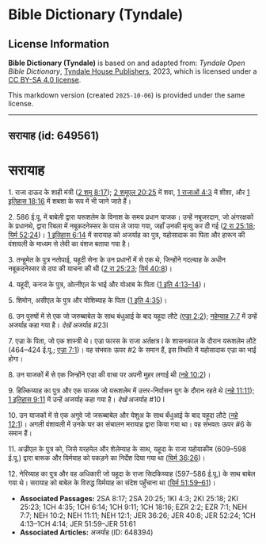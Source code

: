 # Bible Dictionary (Tyndale)

## License Information

**Bible Dictionary (Tyndale)** is based on and adapted from: _Tyndale Open Bible Dictionary_, [Tyndale House Publishers](https://tyndaleopenresources.com/), 2023, which is licensed under a [CC BY-SA 4.0 license](https://creativecommons.org/licenses/by-sa/4.0/legalcode.en).

This markdown version (created `2025-10-06`) is provided under the same license.



--------------------------------

## सरायाह (id: 649561)

सरायाह
======

1\. राजा दाऊद के शाही मंत्री ([2 शमू 8:17](https://ref.ly/2Sam8:17)); [2 शमूएल 20:25](https://ref.ly/2Sam20:25) में शवा, [1 राजाओं 4:3](https://ref.ly/1Kgs4:3) में शीशा, और [1 इतिहास 18:16](https://ref.ly/1Chr18:16) में शबशा के रूप में भी जाने जाते हैं।

2\. 586 ई.पू. में बाबेली द्वारा यरूशलेम के विनाश के समय प्रधान याजक। उन्हें नबूजरदान, जो अंगरक्षकों के प्रधानथे, द्वारा रिबला में नबूकदनेस्सर के पास ले जाया गया, जहाँ उनकी मृत्यु कर दी गई ([2 रा 25:18](https://ref.ly/2Kgs25:18); [यिर्म 52:24](https://ref.ly/Jer52:24))। [1 इतिहास 6:14](https://ref.ly/1Chr6:14) में सरायाह को अजर्याह का पुत्र, यहोसादाक का पिता और हारून की वंशावली के माध्यम से लेवी का वंशज बताया गया है।

3\. तन्हूमेत के पुत्र नतोपाई, यहूदी सेना के उन प्रधानों में से एक थे, जिन्होंने गदल्याह के अधीन नबूकदनेस्सर से दया की याचना की थी ([2 रा 25:23](https://ref.ly/2Kgs25:23); [यिर्म 40:8](https://ref.ly/Jer40:8))।

4\. यहूदी, कनज के पुत्र, ओत्नीएल के भाई और योआब के पिता ([1 इति 4:13–14](https://ref.ly/1Chr4:13-1Chr4:14))।

5\. शिमोन, असीएल के पुत्र और योशिब्याह के पिता ([1 इति 4:35](https://ref.ly/1Chr4:35))।

6\. उन पुरुषों में से एक जो जरुब्बाबेल के साथ बंधुआई के बाद यहूदा लौटे ([एज्रा 2:2](https://ref.ly/Ezra2:2)); [नहेम्याह 7:7](https://ref.ly/Neh7:7) में उन्हें अजर्याह कहा गया है। *देखें* अजर्याह \#23I

7\. एज्रा के पिता, जो एक शास्त्री थे। एज्रा फारस के राजा अर्तक्षत्र I के शासनकाल के दौरान यरूशलेम लौटे (464–424 ई.पू.; [एज्रा 7:1](https://ref.ly/Ezra7:1))। वह संभवतः ऊपर \#2 के समान हैं, इस स्थिति में यहोसादाक एज्रा का भाई होगा।

8\. उन याजकों में से एक जिन्होंने एज्रा की वाचा पर अपनी मुहर लगाई थी ([नहे 10:2](https://ref.ly/Neh10:2))।

9\. हिल्किय्याह का पुत्र और एक याजक जो यरूशलेम में उत्तर\-निर्वासन युग के दौरान रहते थे ([नहे 11:11](https://ref.ly/Neh11:11)); [1 इतिहास 9:11](https://ref.ly/1Chr9:11) में उन्हें अजर्याह कहा गया है। *देखें* अजर्याह \#10 I

10\. उन याजकों में से एक अगुवे जो जरूब्बाबेल और येशुअ के साथ बँधुआई के बाद यहूदा लौटे ([नहे 12:1](https://ref.ly/Neh12:1))। अगली वंशावली में उनके घर का संचालन मरायाह द्वारा किया गया था। वह संभवतः ऊपर \#6 के समान हैं। 

11\. अज्रीएल के पुत्र को, जिसे यरहमेल और शेलेम्याह के साथ, यहूदा के राजा यहोयाकीम (609–598 ई.पू.) द्वारा बारूक और यिर्मयाह को पकड़ने का निर्देश दिया गया था ([यिर्म 36:26](https://ref.ly/Jer36:26))।

12\. नेरिय्याह का पुत्र और वह अधिकारी जो यहूदा के राजा सिदकिय्याह (597–586 ई.पू.) के साथ बाबेल गया थे। सरायाह को बाबेल के विरुद्ध यिर्मयाह का संदेश पहुँचाना था ([यिर्म 51:59–61](https://ref.ly/Jer51:59-Jer51:61))।

* **Associated Passages:** 2SA 8:17; 2SA 20:25; 1KI 4:3; 2KI 25:18; 2KI 25:23; 1CH 4:35; 1CH 6:14; 1CH 9:11; 1CH 18:16; EZR 2:2; EZR 7:1; NEH 7:7; NEH 10:2; NEH 11:11; NEH 12:1; JER 36:26; JER 40:8; JER 52:24; 1CH 4:13–1CH 4:14; JER 51:59–JER 51:61
* **Associated Articles:** अजर्याह (ID: 648394)

